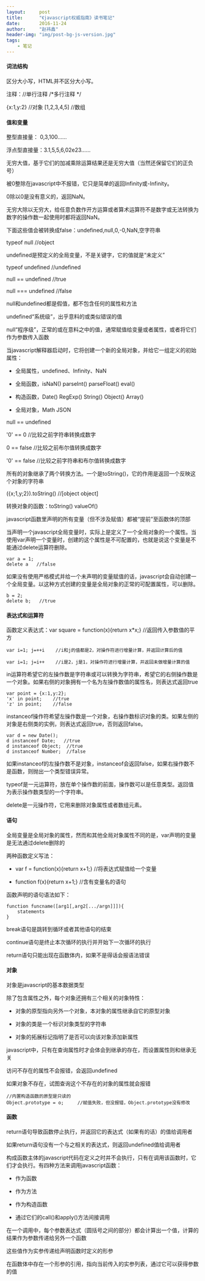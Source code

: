 ```yaml
---
layout:     post
title:      "《javascript权威指南》读书笔记"
date:       2016-11-24
author:     "赵祎鑫"
header-img: "img/post-bg-js-version.jpg"
tags:
    - 笔记
---
```


#### 词法结构

区分大小写，HTML并不区分大小写。

注释：//单行注释
     /*多行注释
     */
     
{x:1,y:2}    //对象
[1,2,3,4,5]  //数组
 
#### 值和变量

整型直接量： 0,3,100……

浮点型直接量：3.1,5,5,6,02e23……

无穷大值，基于它们的加减乘除运算结果还是无穷大值（当然还保留它们的正负号）

被0整除在javascript中不报错，它只是简单的返回Infinity或-Infinity。

0除以0是没有意义的，返回NaN。

无穷大除以无穷大，给任意负数作开方运算或者算术运算符不是数字或无法转换为数字的操作数一起使用时都将返回NaN。

下面这些值会被转换成false：undefined,null,0,-0,NaN,空字符串

typeof null   //object

undefined是预定义的全局变量，不是关键字，它的值就是“未定义”

typeof undefined   //undefined
     
null == undefined   //true

null === undefined   //false

null和undefined都是假值，都不包含任何的属性和方法

undefined“系统级”，出乎意料的或类似错误的值

null“程序级”，正常的或在意料之中的值，通常赋值给变量或者属性，或者将它们作为参数传入函数

当javascript解释器启动时，它将创建一个新的全局对象，并给它一组定义的初始属性：

- 全局属性，undefined、Infinity、NaN

- 全局函数，isNaN() parseInt() parseFloat() eval()

- 构造函数，Date() RegExp() String() Object() Array()

- 全局对象，Math JSON

null == undefined

'0' == 0   //比较之前字符串转换成数字

0 == false //比较之前布尔值转换成数字

'0' == false  //比较之前字符串和布尔值转换成数字

所有的对象继承了两个转换方法。一个是toString()，它的作用是返回一个反映这个对象的字符串

({x;1,y;2}).toString()     //[object object]

转换对象的函数：toString()  valueOf()

javascript函数里声明的所有变量（但不涉及赋值）都被“提前”至函数体的顶部

当声明一个javascript全局变量时，实际上是定义了一个全局对象的一个属性。当使用var声明一个变量时，创建的这个属性是不可配置的，也就是说这个变量是不能通过delete运算符删除。

```
var a = 1;
delete a   //false
```

如果没有使用严格模式并给一个未声明的变量赋值的话，javascript会自动创建一个全局变量。以这种方式创建的变量是全局对象的正常的可配置属性，可以删除。

```
b = 2;
delete b;   //true
```

#### 表达式和运算符

函数定义表达式：var square = function(x){return x*x;}     //返回传入参数值的平方

```
var i=1; j=++i    //i和j的值都是2，对操作符进行增量计算，并返回计算后的值

var i=1; j=i++    //i是2，j是1，对操作符进行增量计算，并返回未做增量计算的值
```

in运算符希望它的左操作数是字符串或可以转换为字符串，希望它的右侧操作数是一个对象。如果右侧的对象拥有一个名为左操作数值的属性名，则表达式返回true

```
var point = {x:1,y:2};
'x' in point;    //true
'z' in point;    //false
```

instanceof操作符希望左操作数是一个对象，右操作数标识对象的类。如果左侧的对象是右侧类的实例，则表达式返回true，否则返回false。

```
var d = new Date();
d instanceof Date;   //true
d instanceof Object;  //true
d instanceof Number;  //false
```

如果instanceof的左操作数不是对象，instanceof会返回false，如果右操作数不是函数，则抛出一个类型错误异常。

typeof是一元运算符，放在单个操作数的前面，操作数可以是任意类型。返回值为表示操作数类型的一个字符串。

delete是一元操作符，它用来删除对象属性或者数组元素。

#### 语句

全局变量是全局对象的属性，然而和其他全局对象属性不同的是，var声明的变量是无法通过delete删除的

两种函数定义写法：

- var f = function(x){return x+1;}       //将表达式赋值给一个变量

- function f(x){return x+1;}             //含有变量名的语句

函数声明的语句语法如下：

```
function funcname([arg1[,arg2[.../argn]]]){
    statements
}
```

break语句是跳转到循环或者其他语句的结束

continue语句是终止本次循环的执行并开始下一次循环的执行

return语句只能出现在函数体内，如果不是得话会报语法错误

#### 对象

对象是javascript的基本数据类型

除了包含属性之外，每个对象还拥有三个相关的对象特性：

- 对象的原型指向另外一个对象，本对象的属性继承自它的原型对象

- 对象的类是一个标识对象类型的字符串

- 对象的拓展标记指明了是否可以向该对象添加新属性

javascript中，只有在查询属性时才会体会到继承的存在，而设置属性则和继承无关

访问不存在的属性不会报错，会返回undefined

如果对象不存在，试图查询这个不存在的对象的属性就会报错

```
//内置构造函数的原型是只读的
Object.prototype = o;     //赋值失败，但没报错，Object.prototype没有修改
```

#### 函数

return语句导致函数停止执行，并返回它的表达式（如果有的话）的值给调用者

如果return语句没有一个与之相关的表达式，则返回undefined值给调用者

构成函数主体的javascript代码在定义之时并不会执行，只有在调用该函数时，它们才会执行。有四种方法来调用javascript函数：

- 作为函数

- 作为方法

- 作为构造函数

- 通过它们的call()和apply()方法间接调用

在一个调用中，每个参数表达式（圆括号之间的部分）都会计算出一个值，计算的结果作为参数传递给另外一个函数

这些值作为实参传递给声明函数时定义的形参

在函数体中存在一个形参的引用，指向当前传入的实参列表，通过它可以获得参数的值












